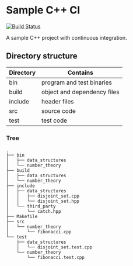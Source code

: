 # Sample C++ CI

[![Build Status](https://travis-ci.org/faheel/Sample-Cpp-CI.svg?branch=master)](https://travis-ci.org/faheel/Sample-Cpp-CI)

A sample C++ project with continuous integration.

## Directory structure

Directory|Contains
---------|-----------
bin      |program and test binaries
build    |object and dependency files
include  |header files
src      |source code
test     |test code

### Tree

```
.
├── bin
│   ├── data_structures
│   └── number_theory
├── build
│   ├── data_structures
│   └── number_theory
├── include
│   ├── data_structures
│   │   ├── disjoint_set.cpp
│   │   └── disjoint_set.hpp
│   └── third_party
│       └── catch.hpp
├── Makefile
├── src
│   └── number_theory
│       └── fibonacci.cpp
└── test
    ├── data_structures
    │   └── disjoint_set.test.cpp
    └── number_theory
        └── fibonacci.test.cpp
```
